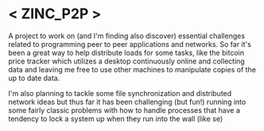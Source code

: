 # < ZINC_P2P >
A project to work on (and I'm finding also discover) essential challenges related to 
programming peer to peer applications and networks. So far it's been a great way to help
distribute loads for some tasks, like the bitcoin price tracker which utilizes a desktop
continuously online and collecting data and leaving me free to use other machines to manipulate
copies of the up to date data. 

I'm also planning to tackle some file synchronization and distributed network ideas but thus 
far it has been challenging (but fun!) running into some fairly classic problems with how to handle
processes that have a tendency to lock a system up when they run into the wall (like se)
